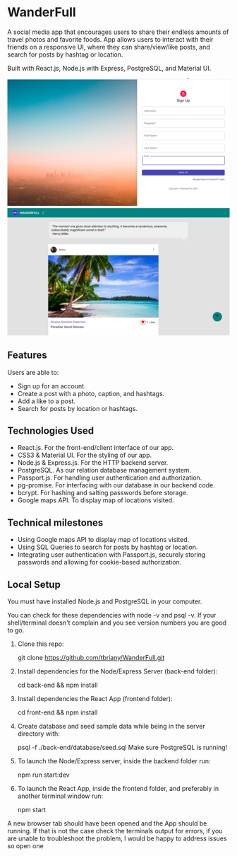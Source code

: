 # WanderFull

A social media app that encourages users to share their endless amounts of travel photos and favorite foods. App allows users to interact with their friends on a responsive UI, where they can share/view/like posts, and search for posts by hashtag or location.

Built with React.js, Node.js with Express, PostgreSQL, and Material UI.

![signuppage](./assets/signuppage.png)
![homepage](./assets/homepage.png)


## Features

Users are able to:

* Sign up for an account.
* Create a post with a photo, caption, and hashtags.
* Add a like to a post.
* Search for posts by location or hashtags. 

## Technologies Used

* React.js. For the front-end/client interface of our app.
* CSS3 & Material UI. For the styling of our app.
* Node.js & Express.js. For the HTTP backend server.
* PostgreSQL. As our relation database management system.
* Passport.js. For handling user authentication and authorization.
* pg-promise. For interfacing with our database in our backend code.
* bcrypt. For hashing and salting passwords before storage.
* Google maps API. To display map of locations visited.


## Technical milestones 

* Using Google maps API to display map of locations visited.
* Using SQL Queries to search for posts by hashtag or location.
* Integrating user authentication with Passport.js, securely storing passwords and allowing for cookie-based authorization.


##  Local Setup

You must have installed Node.js and PostgreSQL in your computer.

You can check for these dependencies with node -v and psql -v. If your shell/terminal doesn't complain and you see version numbers you are good to go.

1. Clone this repo: 
  
   git clone https://github.com/tbriany/WanderFull.git

2. Install dependencies for the Node/Express Server (back-end folder):

   cd back-end && npm install

3. Install dependencies the React App (frontend folder):

   cd front-end && npm install

4. Create database and seed sample data while being in the server directory with:
 
   psql -f ./back-end/database/seed.sql
   Make sure PostgreSQL is running!

5. To launch the Node/Express server, inside the backend folder run:
 
   npm run start:dev
 
6. To launch the React App, inside the frontend folder, and preferably in another terminal window run:
 
   npm start
 
A new browser tab should have been opened and the App should be running. If that is not the case check the terminals output for errors, if you are unable to troubleshoot the problem, I would be happy to address issues so open one
